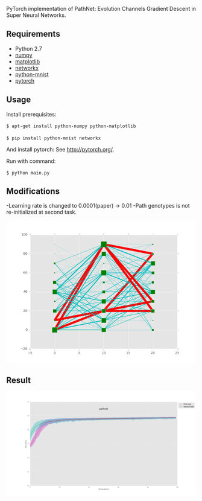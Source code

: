 PyTorch implementation of PathNet: Evolution Channels Gradient Descent in Super Neural Networks.


## Requirements

- Python 2.7
- [numpy](http://www.numpy.org/)
- [matplotlib](http://matplotlib.org/)
- [networkx](https://networkx.github.io/)
- [python-mnist](https://pypi.python.org/pypi/python-mnist/)
- [pytorch](http://pytorch.org/)

## Usage
Install prerequisites:

	$ apt-get install python-numpy python-matplotlib

	$ pip install python-mnist networkx

And install pytorch: See http://pytorch.org/.

Run with command:

    $ python main.py
    
## Modifications
-Learning rate is changed to 0.0001(paper) -> 0.01
-Path genotypes is not re-initialized at second task.


![Alt text](./imgs/generation_180.png?raw=true "Title")
## Result

![Alt text](./imgs/result.png?raw=true "Title")
